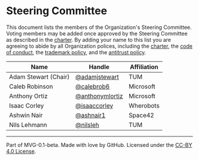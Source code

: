 # Steering Committee

This document lists the members of the Organization's Steering Committee. Voting members may be added once approved by the Steering Committee as described in the [charter](./CHARTER.md). By adding your name to this list you are agreeing to abide by all Organization polices, including the [charter](./CHARTER.md), the [code of conduct](./CODE-OF-CONDUCT.md), the [trademark policy](./TRADEMARKS.md), and the [antitrust policy](./ANTITRUST.md).

| **Name**             | **Handle**                                           | **Affiliation** |
| -------------------- | ---------------------------------------------------- | --------------- |
| Adam Stewart (Chair) | [@adamjstewart](https://github.com/adamjstewart)     | TUM             |
| Caleb Robinson       | [@calebrob6](https://github.com/calebrob6)           | Microsoft       |
| Anthony Ortiz        | [@anthonymlortiz](https://github.com/anthonymlortiz) | Microsoft       |
| Isaac Corley         | [@isaaccorley](https://github.com/isaaccorley)       | Wherobots       |
| Ashwin Nair          | [@ashnair1](https://github.com/ashnair1)             | Space42         |
| Nils Lehmann         | [@nilsleh](https://github.com/nilsleh)               | TUM             |

---

Part of MVG-0.1-beta.
Made with love by GitHub. Licensed under the [CC-BY 4.0 License](https://creativecommons.org/licenses/by/4.0/).
